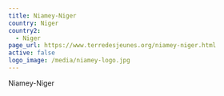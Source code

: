 ```yaml
---
title: Niamey-Niger
country: Niger
country2:
  - Niger
page_url: https://www.terredesjeunes.org/niamey-niger.html
active: false
logo_image: /media/niamey-logo.jpg
---
```

Niamey-Niger
